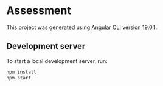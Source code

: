 # Assessment

This project was generated using [Angular CLI](https://github.com/angular/angular-cli) version 19.0.1.

## Development server

To start a local development server, run:

```bash
npm install
npm start
```
